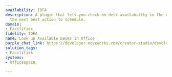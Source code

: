 ```yaml
---
availability: IDEA
description: A plugin that lets you check on desk availability in the office and take
  the next best action to schedule.
domain:
- Facilities
fidelity: IDEA
name: Look up Available Desks in Office
purple_chat_link: https://developer.moveworks.com/creator-studio/developer-tools/purple-chat/?conversation=%7B%22startTimestamp%22%3A%2211%3A43+AM%22%2C%22messages%22%3A%5B%7B%22role%22%3A%22user%22%2C%22parts%22%3A%5B%7B%22richText%22%3A%22Is+there+a+desk+available+in+the+office+for+me+today%3F%22%7D%5D%7D%2C%7B%22role%22%3A%22assistant%22%2C%22parts%22%3A%5B%7B%22reasoningSteps%22%3A%5B%7B%22status%22%3A%22success%22%2C%22richText%22%3A%22%3Cp%3E%E2%9C%85+Working+on+%3Cb%3EDesk+Availability%3C%2Fb%3E%3Cbr%3E%E2%8F%B3+Calling+Plugin+%3Cb%3ELookup+Available+Desks+In+Office%3C%2Fb%3E%3C%2Fp%3E%22%7D%5D%7D%2C%7B%22richText%22%3A%22Good+news%21+There+are+5+desks+available+in+the+office+today.+Would+you+like+to+book+a+desk+now%3F%22%7D%5D%7D%2C%7B%22role%22%3A%22assistant%22%2C%22parts%22%3A%5B%7B%22richText%22%3A%22You+can+book+a+desk+directly+from+here%3A%22%7D%2C%7B%22richText%22%3A%22%3Cb%3EDesk+Booking%3C%2Fb%3E%22%7D%2C%7B%22buttons%22%3A%5B%7B%22style%22%3A%22filled%22%2C%22buttonText%22%3A%22Book+a+Desk%22%7D%2C%7B%22style%22%3A%22outlined%22%2C%22buttonText%22%3A%22View+Desk+Locations%22%7D%2C%7B%22style%22%3A%22outlined%22%2C%22buttonText%22%3A%22Cancel%22%7D%5D%7D%5D%7D%5D%7D
solution_tags:
- Facilities
systems:
- officespace

---
```


